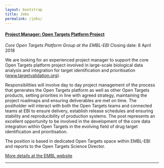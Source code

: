 ```yaml
---
layout: bootstrap
title: Jobs
permalink: /jobs/
---
```

#### [Project Manager: Open Targets Platform Project](https://www.embl.de/jobs/searchjobs/index.php?ref=EBI_01164&newlang=1&pos[]=0&loc[]=0)
*Core Open Targets Platform Group at the EMBL-EBI*
Closing date: 8 April 2018

We are looking for an experienced project manager to support the core Open Targets platform project involved in large-scale biological data analysis and integration for target identification and prioritisation (www.targetvalidation.org).

Responsibilities will involve day to day project management of the process that generates the Open Targets platform as well as other Open Targets products, setting priorities in line with agreed strategy, maintaining the project roadmaps and ensuring deliverables are met on time. The postholder will interact with both the Open Targets teams and connected teams at EBI to ensure delivery, establish release schedules and ensuring stability and reproducibility of production systems. The post represents an excellent opportunity to be involved in the development of the core data integration within Open Targets in the evolving field of drug target identification and prioritisation.

The position is based in dedicated Open Targets space within EMBL-EBI and reports to the Open Targets Science Director.


[More details at the EMBL website](https://www.embl.de/jobs/searchjobs/index.php?ref=EBI_01164&newlang=1&pos[]=0&loc[]=0)


***
